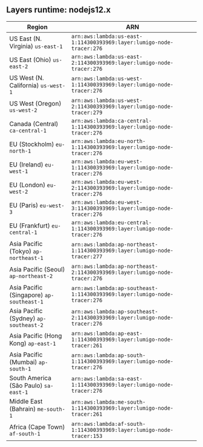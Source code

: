 Layers runtime: nodejs12.x
----
| Region | ARN |
| --- | --- |
|US East (N. Virginia)  `us-east-1`|`arn:aws:lambda:us-east-1:114300393969:layer:lumigo-node-tracer:276`|
|US East (Ohio)  `us-east-2`|`arn:aws:lambda:us-east-2:114300393969:layer:lumigo-node-tracer:276`|
|US West (N. California)  `us-west-1`|`arn:aws:lambda:us-west-1:114300393969:layer:lumigo-node-tracer:276`|
|US West (Oregon)  `us-west-2`|`arn:aws:lambda:us-west-2:114300393969:layer:lumigo-node-tracer:279`|
|Canada (Central)  `ca-central-1`|`arn:aws:lambda:ca-central-1:114300393969:layer:lumigo-node-tracer:276`|
|EU (Stockholm)  `eu-north-1`|`arn:aws:lambda:eu-north-1:114300393969:layer:lumigo-node-tracer:276`|
|EU (Ireland)  `eu-west-1`|`arn:aws:lambda:eu-west-1:114300393969:layer:lumigo-node-tracer:276`|
|EU (London)  `eu-west-2`|`arn:aws:lambda:eu-west-2:114300393969:layer:lumigo-node-tracer:276`|
|EU (Paris)  `eu-west-3`|`arn:aws:lambda:eu-west-3:114300393969:layer:lumigo-node-tracer:276`|
|EU (Frankfurt)  `eu-central-1`|`arn:aws:lambda:eu-central-1:114300393969:layer:lumigo-node-tracer:276`|
|Asia Pacific (Tokyo)  `ap-northeast-1`|`arn:aws:lambda:ap-northeast-1:114300393969:layer:lumigo-node-tracer:277`|
|Asia Pacific (Seoul)  `ap-northeast-2`|`arn:aws:lambda:ap-northeast-2:114300393969:layer:lumigo-node-tracer:276`|
|Asia Pacific (Singapore)  `ap-southeast-1`|`arn:aws:lambda:ap-southeast-1:114300393969:layer:lumigo-node-tracer:276`|
|Asia Pacific (Sydney)  `ap-southeast-2`|`arn:aws:lambda:ap-southeast-2:114300393969:layer:lumigo-node-tracer:276`|
|Asia Pacific (Hong Kong)  `ap-east-1`|`arn:aws:lambda:ap-east-1:114300393969:layer:lumigo-node-tracer:261`|
|Asia Pacific (Mumbai)  `ap-south-1`|`arn:aws:lambda:ap-south-1:114300393969:layer:lumigo-node-tracer:276`|
|South America (São Paulo)  `sa-east-1`|`arn:aws:lambda:sa-east-1:114300393969:layer:lumigo-node-tracer:276`|
|Middle East (Bahrain)  `me-south-1`|`arn:aws:lambda:me-south-1:114300393969:layer:lumigo-node-tracer:261`|
|Africa (Cape Town)  `af-south-1`|`arn:aws:lambda:af-south-1:114300393969:layer:lumigo-node-tracer:153`|

